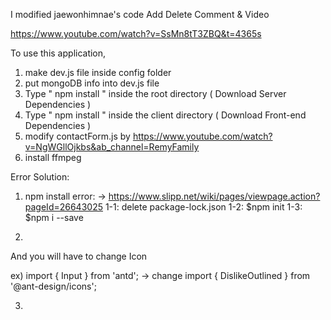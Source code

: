 I modified jaewonhimnae's code
Add Delete Comment & Video

https://www.youtube.com/watch?v=SsMn8tT3ZBQ&t=4365s


To use this application, 

1. make dev.js file inside config folder 
2. put mongoDB info into dev.js file 
3. Type  " npm install " inside the root directory  ( Download Server Dependencies ) 
4. Type " npm install " inside the client directory ( Download Front-end Dependencies )
5. modify contactForm.js by https://www.youtube.com/watch?v=NgWGllOjkbs&ab_channel=RemyFamily
6. install ffmpeg

Error Solution:

1. npm install error:
-> https://www.slipp.net/wiki/pages/viewpage.action?pageId=26643025
1-1: delete package-lock.json
1-2: $npm init
1-3: $npm i --save

2.
And you will have to change Icon 

ex) 
import { Input } from 'antd';
<Icon type="dislike" /> 
-> change 
import { DislikeOutlined } from '@ant-design/icons'; 
<DislikeOutlined />

3. 
